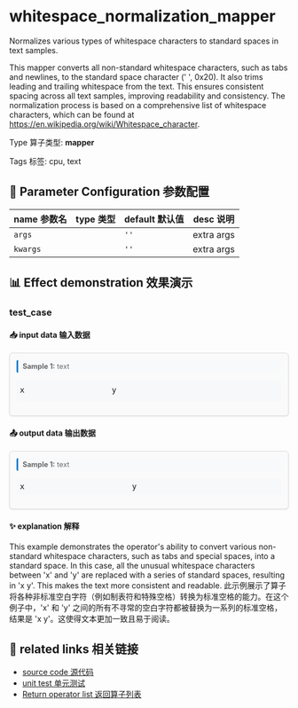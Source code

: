 # whitespace_normalization_mapper

Normalizes various types of whitespace characters to standard spaces in text samples.

This mapper converts all non-standard whitespace characters, such as tabs and newlines, to the standard space character (' ', 0x20). It also trims leading and trailing whitespace from the text. This ensures consistent spacing across all text samples, improving readability and consistency. The normalization process is based on a comprehensive list of whitespace characters, which can be found at https://en.wikipedia.org/wiki/Whitespace_character.



Type 算子类型: **mapper**

Tags 标签: cpu, text

## 🔧 Parameter Configuration 参数配置
| name 参数名 | type 类型 | default 默认值 | desc 说明 |
|--------|------|--------|------|
| `args` |  | `''` | extra args |
| `kwargs` |  | `''` | extra args |

## 📊 Effect demonstration 效果演示
### test_case

#### 📥 input data 输入数据
<div class="sample-card" style="border:1px solid #ddd; padding:12px; margin:8px 0; border-radius:6px; background:#fafafa; box-shadow:0 1px 3px rgba(0,0,0,0.1);"><div class="sample-header" style="background:#f8f9fa; padding:4px 8px; margin-bottom:6px; border-radius:3px; font-size:0.9em; color:#666; border-left:3px solid #007acc;"><strong>Sample 1:</strong> text</div><pre style="padding:6px; background:#f6f8fa; border-radius:4px; overflow-x:auto; white-space:pre; word-wrap:normal;">x 	              　​‌‍⁠￼y</pre></div>

#### 📤 output data 输出数据
<div class="sample-card" style="border:1px solid #ddd; padding:12px; margin:8px 0; border-radius:6px; background:#fafafa; box-shadow:0 1px 3px rgba(0,0,0,0.1);"><div class="sample-header" style="background:#f8f9fa; padding:4px 8px; margin-bottom:6px; border-radius:3px; font-size:0.9em; color:#666; border-left:3px solid #007acc;"><strong>Sample 1:</strong> text</div><pre style="padding:6px; background:#f6f8fa; border-radius:4px; overflow-x:auto; white-space:pre; word-wrap:normal;">x                       y</pre></div>

#### ✨ explanation 解释
This example demonstrates the operator's ability to convert various non-standard whitespace characters, such as tabs and special spaces, into a standard space. In this case, all the unusual whitespace characters between 'x' and 'y' are replaced with a series of standard spaces, resulting in 'x                       y'. This makes the text more consistent and readable.
此示例展示了算子将各种非标准空白字符（例如制表符和特殊空格）转换为标准空格的能力。在这个例子中，'x' 和 'y' 之间的所有不寻常的空白字符都被替换为一系列的标准空格，结果是 'x                       y'。这使得文本更加一致且易于阅读。


## 🔗 related links 相关链接
- [source code 源代码](../../../data_juicer/ops/mapper/whitespace_normalization_mapper.py)
- [unit test 单元测试](../../../tests/ops/mapper/test_whitespace_normalization_mapper.py)
- [Return operator list 返回算子列表](../../Operators.md)